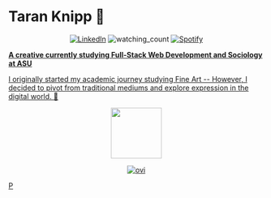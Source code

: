 # Taran Knipp 💫
<p align="center">
  <a href="https://www.linkedin.com/in/taran-knipp-527b8028b/" target="_blank"><img src="https://img.shields.io/badge/LinkedIn-%230077B5.svg?&style=flat-square&logo=linkedin&logoColor=white" alt="LinkedIn"></a>
  <img src="https://komarev.com/ghpvc/?username=taranknipp&color=brightgreen" alt="watching_count" />
  <a href="https://open.spotify.com/user/1251072618?si=eac050a899ff4e8b" target="_blank"><img src="https://img.shields.io/badge/Spotify-%231ED760.svg?&style=flat-square&logo=spotify&logoColor=white" alt="Spotify"></p>
  
   **A creative currently studying Full-Stack Web Development and Sociology at ASU**
   
 I originally started my academic journey studying Fine Art -- However, I decided to pivot from traditional mediums and explore expression in the digital world. 🎨
<p align="center">
  <img width="100" height="100" src="https://i.imgur.com/R4iPwpQ.png">
</p>

<p align="center">
  <img src="https://github-readme-stats.vercel.app/api/top-langs?username=taranknipp&show_icons=true&locale=en&layout=compact&theme=chartreuse-dark" alt="ovi" />
</p>P
